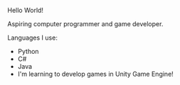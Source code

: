 Hello World!

Aspiring computer programmer and game developer. 

Languages I use:
* Python
* C#
* Java
* I'm learning to develop games in Unity Game Engine!
